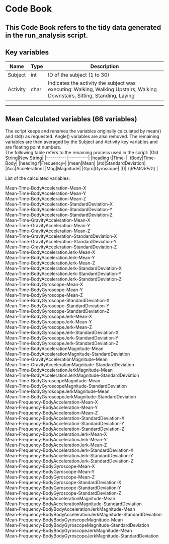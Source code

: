 # Code Book
This Code Book refers to the tidy data generated in the run_analysis script.
---
## Key variables
| Name | Type | Description          |
| ------------- | ----------- | ----------- |
| Subject | int | ID of the subject (1 to 30) |
| Activity      | char | Indicates the activity the subject was executing: Walking, Walking Upstairs, Walking Downstairs, Sitting, Standing, Laying |

---
## Mean Calculated variables (66 variables)
The script keeps and renames the variables originally calculated by mean() and std() as requested. Angle() variables are also removed.
The remaining variables are then averaged by the Subject and Activity key variables and are floating point numbers.  
The following table refers to the renaming process used in the script:
|Old String|New String|
|----------|----------|
|heading t|Time-|
|tBody|Time-Body|
|heading f|Frequency-|
|mean|Mean|
|std|StandardDeviation|
|Acc|Acceleration|
|Mag|Magnitude|
|Gyro|Gyroscope|
|()| \\*\\*REMOVED\\*\\* |  

List of the calculated variables:  

Mean-Time-BodyAcceleration-Mean-X  
Mean-Time-BodyAcceleration-Mean-Y  
Mean-Time-BodyAcceleration-Mean-Z  
Mean-Time-BodyAcceleration-StandardDeviation-X  
Mean-Time-BodyAcceleration-StandardDeviation-Y  
Mean-Time-BodyAcceleration-StandardDeviation-Z  
Mean-Time-GravityAcceleration-Mean-X  
Mean-Time-GravityAcceleration-Mean-Y  
Mean-Time-GravityAcceleration-Mean-Z  
Mean-Time-GravityAcceleration-StandardDeviation-X  
Mean-Time-GravityAcceleration-StandardDeviation-Y  
Mean-Time-GravityAcceleration-StandardDeviation-Z  
Mean-Time-BodyAccelerationJerk-Mean-X  
Mean-Time-BodyAccelerationJerk-Mean-Y  
Mean-Time-BodyAccelerationJerk-Mean-Z  
Mean-Time-BodyAccelerationJerk-StandardDeviation-X  
Mean-Time-BodyAccelerationJerk-StandardDeviation-Y  
Mean-Time-BodyAccelerationJerk-StandardDeviation-Z  
Mean-Time-BodyGyroscope-Mean-X  
Mean-Time-BodyGyroscope-Mean-Y  
Mean-Time-BodyGyroscope-Mean-Z  
Mean-Time-BodyGyroscope-StandardDeviation-X  
Mean-Time-BodyGyroscope-StandardDeviation-Y  
Mean-Time-BodyGyroscope-StandardDeviation-Z  
Mean-Time-BodyGyroscopeJerk-Mean-X  
Mean-Time-BodyGyroscopeJerk-Mean-Y  
Mean-Time-BodyGyroscopeJerk-Mean-Z  
Mean-Time-BodyGyroscopeJerk-StandardDeviation-X  
Mean-Time-BodyGyroscopeJerk-StandardDeviation-Y  
Mean-Time-BodyGyroscopeJerk-StandardDeviation-Z  
Mean-Time-BodyAccelerationMagnitude-Mean  
Mean-Time-BodyAccelerationMagnitude-StandardDeviation  
Mean-Time-GravityAccelerationMagnitude-Mean  
Mean-Time-GravityAccelerationMagnitude-StandardDeviation  
Mean-Time-BodyAccelerationJerkMagnitude-Mean  
Mean-Time-BodyAccelerationJerkMagnitude-StandardDeviation  
Mean-Time-BodyGyroscopeMagnitude-Mean  
Mean-Time-BodyGyroscopeMagnitude-StandardDeviation  
Mean-Time-BodyGyroscopeJerkMagnitude-Mean  
Mean-Time-BodyGyroscopeJerkMagnitude-StandardDeviation  
Mean-Frequency-BodyAcceleration-Mean-X  
Mean-Frequency-BodyAcceleration-Mean-Y  
Mean-Frequency-BodyAcceleration-Mean-Z  
Mean-Frequency-BodyAcceleration-StandardDeviation-X  
Mean-Frequency-BodyAcceleration-StandardDeviation-Y  
Mean-Frequency-BodyAcceleration-StandardDeviation-Z  
Mean-Frequency-BodyAccelerationJerk-Mean-X  
Mean-Frequency-BodyAccelerationJerk-Mean-Y  
Mean-Frequency-BodyAccelerationJerk-Mean-Z  
Mean-Frequency-BodyAccelerationJerk-StandardDeviation-X  
Mean-Frequency-BodyAccelerationJerk-StandardDeviation-Y  
Mean-Frequency-BodyAccelerationJerk-StandardDeviation-Z  
Mean-Frequency-BodyGyroscope-Mean-X  
Mean-Frequency-BodyGyroscope-Mean-Y  
Mean-Frequency-BodyGyroscope-Mean-Z  
Mean-Frequency-BodyGyroscope-StandardDeviation-X  
Mean-Frequency-BodyGyroscope-StandardDeviation-Y  
Mean-Frequency-BodyGyroscope-StandardDeviation-Z  
Mean-Frequency-BodyAccelerationMagnitude-Mean  
Mean-Frequency-BodyAccelerationMagnitude-StandardDeviation  
Mean-Frequency-BodyBodyAccelerationJerkMagnitude-Mean  
Mean-Frequency-BodyBodyAccelerationJerkMagnitude-StandardDeviation  
Mean-Frequency-BodyBodyGyroscopeMagnitude-Mean  
Mean-Frequency-BodyBodyGyroscopeMagnitude-StandardDeviation  
Mean-Frequency-BodyBodyGyroscopeJerkMagnitude-Mean  
Mean-Frequency-BodyBodyGyroscopeJerkMagnitude-StandardDeviation  


